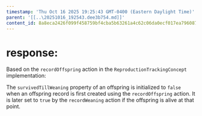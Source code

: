```yaml
---
timestamp: 'Thu Oct 16 2025 19:25:43 GMT-0400 (Eastern Daylight Time)'
parent: '[[..\20251016_192543.dee3b754.md]]'
content_id: 8a8eca2426f099f458759bf4cba5b63261a4c62c06da0ecf017ea79608752d16
---
```


# response:

Based on the `recordOffspring` action in the `ReproductionTrackingConcept` implementation:

The `survivedTillWeaning` property of an offspring is initialized to `false` when an offspring record is first created using the `recordOffspring` action. It is later set to `true` by the `recordWeaning` action if the offspring is alive at that point.
